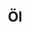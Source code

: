 ---
#description: Some description about oil paintings.
menus: "main"
title: Öl
#type: gallery
weight: 1
---